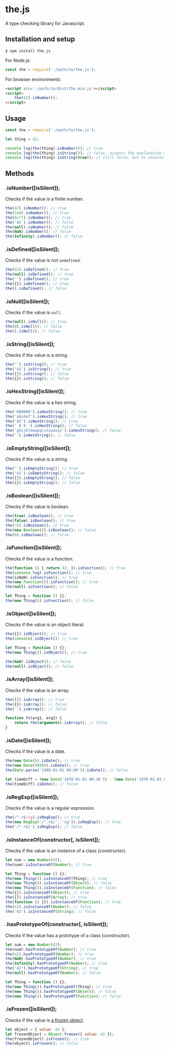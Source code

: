 # the.js

A type checking library for Javascript.

## Installation and setup

```shell
$ npm install the.js
```

For Node.js:

```javascript
const the = require('./path/to/the.js');
```

For browser environments:

```html
<script src='./path/to/dist/the.min.js'></script>
<script>
	the(42).isNumber();
</script>
```

## Usage

```javascript
const the = require('./path/to/the.js');

let thing = 42;

console.log(the(thing).isNumber()); // true
console.log(the(thing).isString()); // false, outputs the explanation and stack trace to the console
console.log(the(thing).isString(true)); // still false, but no console output
```

## Methods

### .isNumber([isSilent]);

Checks if the value is a finite number.

```javascript
the(42).isNumber(); // true
the(1e0).isNumber(); // true
the(0xff).isNumber(); // true
the('42').isNumber(); // false
the(null).isNumber(); // false
the(NaN).isNumber(); // false
the(Infinity).isNumber(); // false
```

### .isDefined([isSilent]);

Checks if the value is not `undefined`.

```javascript
the(42).isDefined(); // true
the(null).isDefined(); // true
the('').isDefined(); // true
the({}).isDefined(); // true
the().isDefined(); // false
```

### .isNull([isSilent]);

Checks if the value is `null`.

```javascript
the(null).isNull(); // true
the(0).isNull(); // false
the().isNull(); // false
```

### .isString([isSilent]);

Checks if the value is a string.

```javascript
the('').isString(); // true
the('42').isString(); // true
the([]).isString(); // false
the({}).isString(); // false
```

### .isHexString([isSilent]);

Checks if the value is a hex string.

```javascript
the('000000').isHexString(); // true
the('abcdef').isHexString(); // true
the('42').isHexString(); // true
the(' 0 0 ').isHexString(); // false
the('ghijklmnopqrstuvwxyz').isHexString(); // false
the('').isHexString(); // false
```

### .isEmptyString([isSilent]);

Checks if the value is a string.

```javascript
the('').isEmptyString(); // true
the('42').isEmptyString(); // false
the([]).isEmptyString(); // false
the({}).isEmptyString(); // false
```

### .isBoolean([isSilent]);

Checks if the value is boolean.

```javascript
the(true).isBoolean(); // true
the(false).isBoolean(); // true
the(!0).isBoolean(); // true
the(new Boolean()).isBoolean(); // false
the(0).isBoolean(); // false
```

### .isFunction([isSilent]);

Checks if the value is a function.

```javascript
the(function () { return 42; }).isFunction(); // true
the(console.log).isFunction(); // true
the(isNaN).isFunction(); // true
the(new Function()).isFunction(); // true
the(null).isFunction(); // false

let Thing = function () {};
the(new Thing()).isFunction(); // false
```

### .isObject([isSilent]);

Checks if the value is an object literal.

```javascript
the({}).isObject(); // true
the(console).isObject(); // true

let Thing = function () {};
the(new Thing()).isObject(); // true

the(NaN).isObject(); // false
the(null).isObject(); // false
```

### .isArray([isSilent]);

Checks if the value is an array.

```javascript
the([]).isArray(); // true
the({}).isArray(); // false
the('').isArray(); // false

function fn(arg1, arg2) {
	return the(arguments).isArray(); // false
}
```

### .isDate([isSilent]);

Checks if the value is a date.

```javascript
the(new Date()).isDate(); // true
the(new Date(9000)).isDate(); // true
the(Date.parse('1980-01-01 00:00')).isDate(); // false

let timeDiff = (new Date('1970-01-01 00:10')) - (new Date('1970-01-01 00:05'));
the(timeDiff).isDate(); // false
```

### .isRegExp([isSilent]);

Checks if the value is a regular expression.

```javascript
the(/^.+$/ig).isRegExp(); // true
the(new RegExp('/^.+$/', 'ig')).isRegExp(); // true
the('/^.+$/').isRegExp(); // false
```

### .isInstanceOf(constructor[, isSilent]);

Checks if the value is an instance of a class (constructor).

```javascript
let num = new Number(42);
the(num).isInstanceOf(Number); // true

let Thing = function () {};
the(new Thing()).isInstanceOf(Thing); // true
the(new Thing()).isInstanceOf(Object); // false
the(new Thing()).isInstanceOf(Function); // false
the({}).isInstanceOf(Object); // true
the([]).isInstanceOf(Array); // true
the(function () {}).isInstanceOf(Function); // true
the(42).isInstanceOf(Number); // false
the('42').isInstanceOf(String); // false
```

### .hasPrototypeOf(constructor[, isSilent]);

Checks if the value has a prototype of a class (constructor).

```javascript
let num = new Number(42);
the(num).hasPrototypeOf(Number); // true
the(42).hasPrototypeOf(Number); // true
the(NaN).hasPrototypeOf(Number); // true
the(Infinity).hasPrototypeOf(Number); // true
the('42').hasPrototypeOf(String); // true
the(null).hasPrototypeOf(Number); // false

let Thing = function () {};
the(new Thing()).hasPrototypeOf(Thing); // true
the(new Thing()).hasPrototypeOf(Object); // false
the(new Thing()).hasPrototypeOf(Function); // false
```

### .isFrozen([isSilent]);

Checks if the value is [a frozen object](https://developer.mozilla.org/en-US/docs/Web/JavaScript/Reference/Global_Objects/Object/isFrozen).

```javascript
let object = { value: 42 };
let frozenObject = Object.freeze({ value: 42 });
the(frozenObject).isFrozen(); // true
the(object).isFrozen(); // false
```
